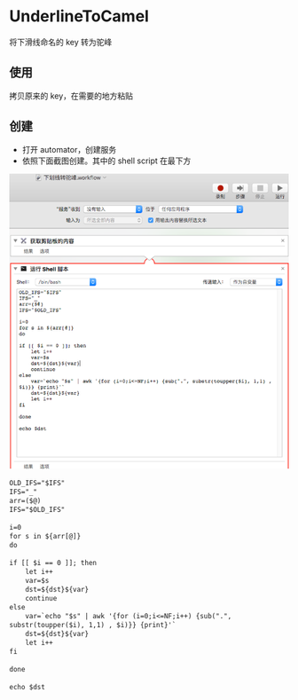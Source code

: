 # UnderlineToCamel
将下滑线命名的 key 转为驼峰


## 使用
拷贝原来的 key，在需要的地方粘贴

## 创建
* 打开 automator，创建服务
* 依照下面截图创建。其中的 shell script 在最下方

![image](preview.png)



```
OLD_IFS="$IFS"
IFS="_"
arr=($@)
IFS="$OLD_IFS"

i=0
for s in ${arr[@]} 
do

if [[ $i == 0 ]]; then
	let i++
	var=$s
	dst=${dst}${var}
	continue
else
	var=`echo "$s" | awk '{for (i=0;i<=NF;i++) {sub(".", substr(toupper($i), 1,1) , $i)}} {print}'`
	dst=${dst}${var}
	let i++
fi

done

echo $dst

```

